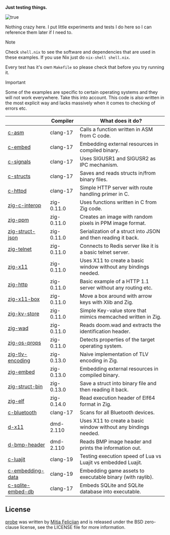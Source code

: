 **Just testing things.**

![true](https://github.com/user-attachments/assets/cbac220e-57a6-4299-8a1d-f5faf8994ce3)

Nothing crazy here. I put little experiments and tests I do here so I can
reference them later if I need to.

> [!NOTE]  
> Check `shell.nix` to see the software and dependencies that are used
> in these examples. If you use Nix just do `nix-shell shell.nix`.

Every test has it's own `Makefile` so please check that before you try
running it.

> [!IMPORTANT]  
> Some of the examples are specific to certain operating systems and
> they will not work everywhere. Take this into account. This code is
> also written in the most explicit way and lacks massively when it
> comes to checking of errors etc.

|                                          | Compiler   | What does it do?                                               |
|------------------------------------------|------------|----------------------------------------------------------------|
| [c-asm](./c-asm)                         | clang-17   | Calls a function written in ASM from C code.                   |
| [c-embed](./c-embed)                     | clang-17   | Embedding external resources in compiled binary.               |
| [c-signals](./c-signals)                 | clang-17   | Uses SIGUSR1 and SIGUSR2 as IPC mechanism.                     |
| [c-structs](./c-structs)                 | clang-17   | Saves and reads structs in/from binary files.                  |
| [c-httpd](./c-httpd)                     | clang-17   | Simple HTTP server with route handling primer in C.            |
| [zig-c-interop](./zig-c-interop)         | zig-0.11.0 | Uses functions written in C from Zig code.                     |
| [zig-ppm](./zig-ppm)                     | zig-0.11.0 | Creates an image with random pixels in PPM image format.       |
| [zig-struct-json](./zig-struct-json)     | zig-0.11.0 | Serialization of a struct into JSON and then reading it back.  |
| [zig-telnet](./zig-telnet)               | zig-0.11.0 | Connects to Redis server like it is a basic telnet server.     |
| [zig-x11](./zig-x11)                     | zig-0.11.0 | Uses X11 to create a basic window without any bindings needed. |
| [zig-http](./zig-http)                   | zig-0.11.0 | Basic example of a HTTP 1.1 server without any routing etc.    |
| [zig-x11-box](./zig-x11-box)             | zig-0.11.0 | Move a box around with arrow keys with Xlib and Zig.           |
| [zig-kv-store](./zig-kv-store)           | zig-0.11.0 | Simple Key-value store that mimics memcached written in Zig.   |
| [zig-wad](./zig-wad)                     | zig-0.11.0 | Reads doom.wad and extracts the identification header.         |
| [zig-os-props](./zig-os-props)           | zig-0.11.0 | Detects properties of the target operating system.             |
| [zig-tlv-encoding](./zig-tlv-encoding)   | zig-0.13.0 | Naive implementation of TLV encoding in Zig.                   |
| [zig-embed](./zig-embed)                 | zig-0.13.0 | Embedding external resources in compiled binary.               |
| [zig-struct-bin](./zig-struct-bin)       | zig-0.13.0 | Save a struct into binary file and then reading it back.       |
| [zig-elf](./zig-elf)                     | zig-0.14.0 | Read execution header of Elf64 format in Zig.                  |
| [c-bluetooth](./c-bluetooth)             | clang-17   | Scans for all Bluetooth devices.                               |
| [d-x11](./d-x11)                         | dmd-2.110  | Uses X11 to create a basic window without any bindings needed. |
| [d-bmp-header](./d-bmp-header)           | dmd-2.110  | Reads BMP image header and prints the information out.         |
| [c-luajit](./c-luajit)                   | clang-19   | Testing execution speed of Lua vs Luajit vs embedded Luajit.   |
| [c-embedding-data](./c-embedding-data)   | clang-19   | Embedding game assets to executable binary (with raylib).      |
| [c-sqlite-embed-db](./c-sqlite-embed-db) | clang-17   | Embeds SQLite and SQLite database into executable.             |

## License

[probe](https://github.com/mitjafelicijan/probe) was written by [Mitja
Felicijan](https://mitjafelicijan.com) and is released under the BSD
zero-clause license, see the LICENSE file for more information.

